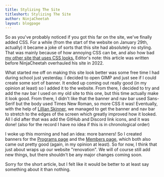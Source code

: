 ```yaml
---
title: Stylizing The Site
titleshort: Stylizing The Site
author: NinjaCheetah
layout: blogpage
---
```


So as you've probably noticed if you got this far on the site, we've finally added CSS. For a while (from the start of the website on January 29th, actually) it became a joke of sorts that this site had absolutely no styling. That was mainly because of how annoying CSS can be, and also how bad [my other site that uses CSS looks.](https://ninjacheetah.github.io) Editor's note: this article was written before NinjaCheetah overhauled his site in 2022.

What started me off on making this site look better was some free time I had during school just yesterday. I decided to open GIMP and just see if I could create some sort of banner. It ended up coming out really good (in my opinion at least) so I added it to the website. From there, I decided to try and add the nav bar I used on my old site to this one, but this time actually make it look good. From there, I didn't like that the banner and nav bar used Sans-Serif but the body used Times New Roman, so more CSS it was! Eventually, with the help of [Lillian Skinner](/members/ianskinner1982), we managed to get the banner and nav bar to stretch to the edges of the screen which greatly improved how it looked. All I did after that was add the GitHub and Discord link icons, and it was done! (also for the record I have no idea if this is in chronological order)

I woke up this morning and had an idea: more banners! So I created banners for the [Programs page](/software/) and the [Members page](/members/), which both also came out pretty good (again, in my opinion at least). So for now, I think that just about wraps up our website "renovation". We will of course still add new things, but there shouldn't be any major changes coming soon.

Sorry for the short article, but I felt like it would be better to at least say something about it than nothing.